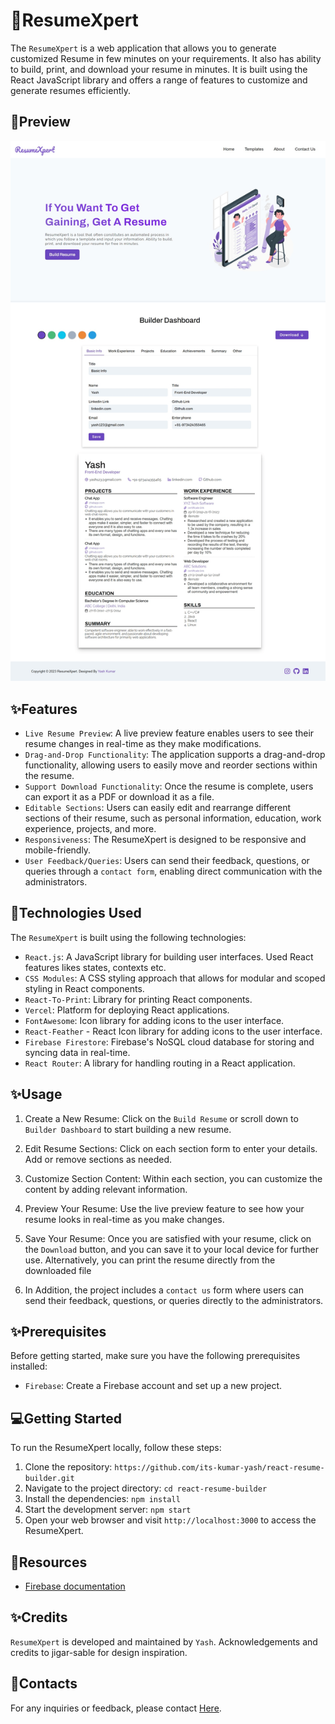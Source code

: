 # 📄ResumeXpert

The `ResumeXpert` is a web application that allows you to  generate customized Resume in few minutes on your requirements. It also has ability to build, print, and download your resume in minutes. It is built using the React JavaScript library and offers a range of features to customize and generate resumes efficiently.

## 📸Preview
<p>
  <img src="./src/assets/preview1-min.png" alt="img-preview"></img>
</p>

## ✨Features

- `Live Resume Preview`:  A live preview feature enables users to see their resume changes in real-time as they make modifications.
- `Drag-and-Drop Functionality`: The application supports a drag-and-drop functionality, allowing users to easily move and reorder sections within the resume.
- `Support Download Functionality`: Once the resume is complete, users can export it as a PDF or download it as a file.
- `Editable Sections`: Users can easily edit and rearrange different sections of their resume, such as personal information, education, work experience, projects, and more.
- `Responsiveness`: The ResumeXpert is designed to be responsive and mobile-friendly.
- `User Feedback/Queries`: Users can send their feedback, questions, or queries through a `contact form`, enabling direct communication with the administrators.

## 🤖Technologies Used

The `ResumeXpert` is built using the following technologies:

- `React.js`: A JavaScript library for building user interfaces.
  Used React features likes states, contexts etc.
- `CSS Modules`: A CSS styling approach that allows for modular and scoped styling in React components.
- `React-To-Print`: Library for printing React components.
- `Vercel`: Platform for deploying React applications.
- `FontAwesome`: Icon library for adding icons to the user interface.
- `React-Feather` - React Icon library for adding icons to the user interface.
- `Firebase Firestore`: Firebase's NoSQL cloud database for storing and syncing data in real-time.
- `React Router`: A library for handling routing in a React application.

## ✨Usage

1. Create a New Resume: Click on the `Build Resume` or scroll down to `Builder Dashboard` to start building a new resume.

2. Edit Resume Sections: Click on each section form to enter your details. Add or remove sections as needed.

3. Customize Section Content: Within each section, you can customize the content by adding relevant information.

4. Preview Your Resume: Use the live preview feature to see how your resume looks in real-time as you make changes.

5. Save Your Resume: Once you are satisfied with your resume, click on the `Download` button, and you can save it to your local device for further use. Alternatively, you can print the resume directly from the downloaded file

6. In Addition, the project includes a `contact us` form where users can send their feedback, questions, or queries directly to the administrators.

## ✨Prerequisites
Before getting started, make sure you have the following prerequisites installed:

- `Firebase`: Create a Firebase account and set up a new project.


## 💻Getting Started

To run the ResumeXpert locally, follow these steps:

1. Clone the repository: `https://github.com/its-kumar-yash/react-resume-builder.git`
2. Navigate to the project directory: `cd react-resume-builder`
3. Install the dependencies: `npm install`
4. Start the development server: `npm start`
5. Open your web browser and visit `http://localhost:3000` to access the ResumeXpert.

## 📑Resources
- [Firebase documentation](https://firebase.google.com/docs)

## ✨Credits
`ResumeXpert` is developed and maintained by `Yash`. Acknowledgements and credits to jigar-sable for design inspiration.

## 📧Contacts
For any inquiries or feedback, please contact [Here](mailto:its.yash.kumar23@gmail.com).
